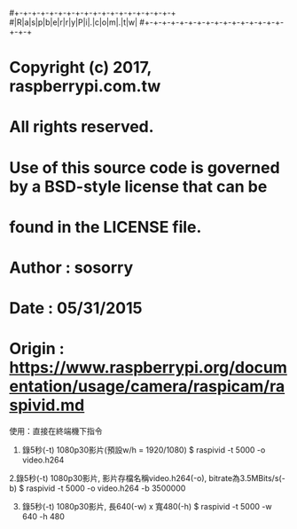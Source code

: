 #+-+-+-+-+-+-+-+-+-+-+-+-+-+-+-+-+-+-+
#|R|a|s|p|b|e|r|r|y|P|i|.|c|o|m|.|t|w|
#+-+-+-+-+-+-+-+-+-+-+-+-+-+-+-+-+-+-+
# Copyright (c) 2017, raspberrypi.com.tw
# All rights reserved.
# Use of this source code is governed by a BSD-style license that can be
# found in the LICENSE file.
#
# Author : sosorry
# Date   : 05/31/2015
# Origin : https://www.raspberrypi.org/documentation/usage/camera/raspicam/raspivid.md

使用：直接在終端機下指令

1. 錄5秒(-t) 1080p30影片(預設w/h = 1920/1080)
$ raspivid -t 5000 -o video.h264

2.錄5秒(-t) 1080p30影片, 影片存檔名稱video.h264(-o), bitrate為3.5MBits/s(-b)
$ raspivid -t 5000 -o video.h264 -b 3500000

3. 錄5秒(-t) 1080p30影片, 長640(-w) x 寬480(-h)
$ raspivid -t 5000 -w 640 -h 480


